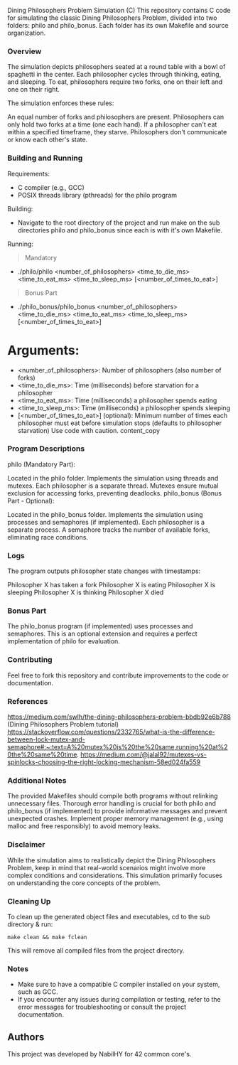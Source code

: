 Dining Philosophers Problem Simulation (C)
This repository contains C code for simulating the classic Dining Philosophers Problem, divided into two folders: philo and philo_bonus. Each folder has its own Makefile and source organization.

### Overview

The simulation depicts philosophers seated at a round table with a bowl of spaghetti in the center. Each philosopher cycles through thinking, eating, and sleeping. To eat, philosophers require two forks, one on their left and one on their right.

The simulation enforces these rules:

An equal number of forks and philosophers are present.
Philosophers can only hold two forks at a time (one each hand).
If a philosopher can't eat within a specified timeframe, they starve.
Philosophers don't communicate or know each other's state.
### Building and Running

Requirements:

 - C compiler (e.g., GCC)
 - POSIX threads library (pthreads) for the philo program

Building:

- Navigate to the root directory of the project and run make on the sub directories philo and philo_bonus since each is with it's own Makefile.

Running:

> Mandatory

- ./philo/philo <number_of_philosophers> <time_to_die_ms> <time_to_eat_ms> <time_to_sleep_ms> [<number_of_times_to_eat>]

> Bonus Part
- ./philo_bonus/philo_bonus <number_of_philosophers> <time_to_die_ms> <time_to_eat_ms> <time_to_sleep_ms> [<number_of_times_to_eat>]

# Arguments:
* <number_of_philosophers>: Number of philosophers (also number of forks)
* <time_to_die_ms>: Time (milliseconds) before starvation for a philosopher
* <time_to_eat_ms>: Time (milliseconds) a philosopher spends eating
* <time_to_sleep_ms>: Time (milliseconds) a philosopher spends sleeping
* [<number_of_times_to_eat>] (optional): Minimum number of times each philosopher must eat before simulation stops (defaults to philosopher starvation)
Use code with caution.
content_copy
### Program Descriptions

philo (Mandatory Part):

Located in the philo folder.
Implements the simulation using threads and mutexes.
Each philosopher is a separate thread.
Mutexes ensure mutual exclusion for accessing forks, preventing deadlocks.
philo_bonus (Bonus Part - Optional):

Located in the philo_bonus folder.
Implements the simulation using processes and semaphores (if implemented).
Each philosopher is a separate process.
A semaphore tracks the number of available forks, eliminating race conditions.
### Logs

The program outputs philosopher state changes with timestamps:

Philosopher X has taken a fork
Philosopher X is eating
Philosopher X is sleeping
Philosopher X is thinking
Philosopher X died
### Bonus Part

The philo_bonus program (if implemented) uses processes and semaphores. This is an optional extension and requires a perfect implementation of philo for evaluation.

### Contributing

Feel free to fork this repository and contribute improvements to the code or documentation.

### References

https://medium.com/swlh/the-dining-philosophers-problem-bbdb92e6b788 (Dining Philosophers Problem tutorial)
https://stackoverflow.com/questions/2332765/what-is-the-difference-between-lock-mutex-and-semaphore#:~:text=A%20mutex%20is%20the%20same,running%20at%20the%20same%20time.
https://medium.com/@jalal92/mutexes-vs-spinlocks-choosing-the-right-locking-mechanism-58ed024fa559


### Additional Notes

The provided Makefiles should compile both programs without relinking unnecessary files.
Thorough error handling is crucial for both philo and philo_bonus (if implemented) to provide informative messages and prevent unexpected crashes.
Implement proper memory management (e.g., using malloc and free responsibly) to avoid memory leaks.
### Disclaimer

While the simulation aims to realistically depict the Dining Philosophers Problem, keep in mind that real-world scenarios might involve more complex conditions and considerations. This simulation primarily focuses on understanding the core concepts of the problem.
### Cleaning Up

To clean up the generated object files and executables, cd to the sub directory & run:

```
make clean && make fclean
```

This will remove all compiled files from the project directory.

### Notes

- Make sure to have a compatible C compiler installed on your system, such as GCC.
- If you encounter any issues during compilation or testing, refer to the error messages for troubleshooting or consult the project documentation.

## Authors

This project was developed by NabilHY for 42 common core's.